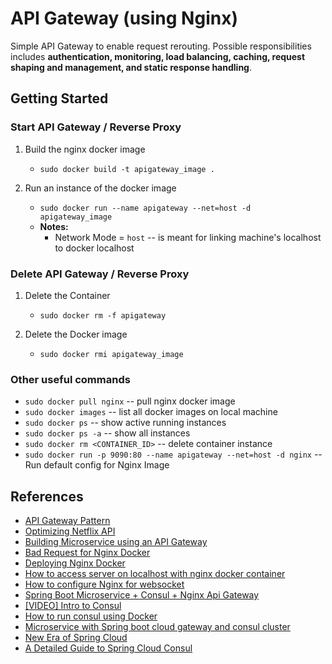 # API Gateway (using Nginx)

Simple API Gateway to enable request rerouting. Possible responsibilities includes **authentication, monitoring, load
balancing, caching, request shaping and management, and static response handling**.

## Getting Started

### Start API Gateway / Reverse Proxy

1. Build the nginx docker image
    - `sudo docker build -t apigateway_image .`

2. Run an instance of the docker image
    - `sudo docker run --name apigateway --net=host -d apigateway_image`
    - **Notes:**
        - Network Mode = `host` -- is meant for linking machine's localhost to docker localhost

### Delete API Gateway / Reverse Proxy

1. Delete the Container
    - `sudo docker rm -f apigateway`

2. Delete the Docker image
    - `sudo docker rmi apigateway_image`
        
### Other useful commands

- `sudo docker pull nginx` -- pull nginx docker image
- `sudo docker images` -- list all docker images on local machine
- `sudo docker ps` -- show active running instances
- `sudo docker ps -a` -- show all instances
- `sudo docker rm <CONTAINER_ID>` -- delete container instance
- `sudo docker run -p 9090:80 --name apigateway --net=host -d nginx` -- Run default config for Nginx Image

## References

- [API Gateway Pattern](https://microservices.io/patterns/apigateway.html)
- [Optimizing Netflix API](https://netflixtechblog.com/optimizing-the-netflix-api-5c9ac715cf19)
- [Building Microservice using an API Gateway](https://www.nginx.com/blog/building-microservices-using-an-api-gateway/)
- [Bad Request for Nginx Docker](https://stackoverflow.com/questions/38346847/nginx-docker-container-502-bad-gateway-response)
- [Deploying Nginx Docker](https://www.nginx.com/blog/deploying-nginx-nginx-plus-docker/)
- [How to access server on localhost with nginx docker container](https://stackoverflow.com/questions/27810076/how-do-i-access-a-server-on-localhost-with-nginx-docker-container)
- [How to configure Nginx for websocket](https://www.serverlab.ca/tutorials/linux/web-servers-linux/how-to-configure-nginx-for-websockets/)
- [Spring Boot Microservice + Consul + Nginx Api Gateway](https://medium.com/swlh/lets-build-microservices-part-iii-20e9e5c780a0)
- [[VIDEO] Intro to Consul](https://www.youtube.com/watch?v=mxeMdl0KvBI)
- [How to run consul using Docker](https://linuxhint.com/run_consul_server_docker/)
- [Microservice with Spring boot cloud gateway and consul cluster](https://piotrminkowski.com/2019/11/06/microservices-with-spring-boot-spring-cloud-gateway-and-consul-cluster/)
- [New Era of Spring Cloud](https://piotrminkowski.com/2020/05/01/a-new-era-of-spring-cloud/)
- [A Detailed Guide to Spring Cloud Consul](http://progressivecoder.com/a-detailed-guide-to-spring-cloud-consul/)

